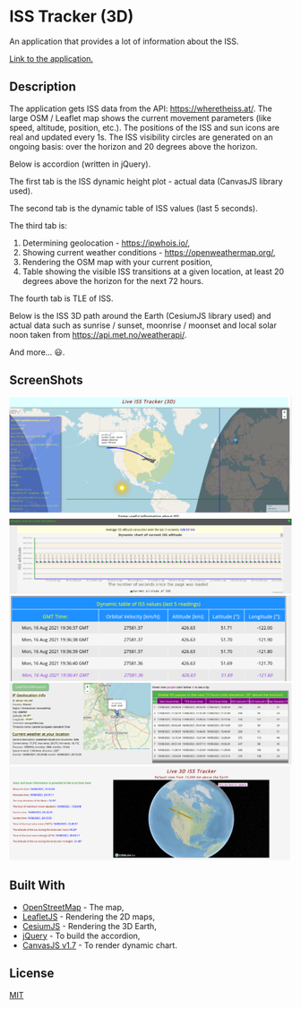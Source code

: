 # ISS Tracker (3D)

An application that provides a lot of information about the ISS.

[Link to the application.](https://test-proj-gda5.web.app/)

## Description

The application gets ISS data from the API: https://wheretheiss.at/. The large OSM / Leaflet map shows the current movement
parameters (like speed, altitude, position, etc.). The positions of the ISS and sun icons are real and updated every 1s. The
ISS visibility circles are generated on an ongoing basis: over the horizon and 20 degrees above the horizon.

Below is accordion (written in jQuery).

The first tab is the ISS dynamic height plot - actual data (CanvasJS library used).

The second tab is the dynamic table of ISS values ​​(last 5 seconds).

The third tab is:

1. Determining geolocation - https://ipwhois.io/,
2. Showing current weather conditions - https://openweathermap.org/,
3. Rendering the OSM map with your current position,
4. Table showing the visible ISS transitions at a given location, at least 20 degrees above the horizon for the next 72
   hours.

The fourth tab is TLE of ISS.

Below is the ISS 3D path around the Earth (CesiumJS library used) and actual data such as sunrise / sunset, moonrise /
moonset and local solar noon taken from https://api.met.no/weatherapi/.

And more... :smiley:.

## ScreenShots

<img alt="ISS 2D map" src="./Readme.md_pics/ISS_2D_map.png">
<img alt="Dynamic chart" src="./Readme.md_pics/Dynamic_Chart.png">
<img alt="Dynamic table" src="./Readme.md_pics/Dynamic_Table.png">
<img alt="Visible passes" src="./Readme.md_pics/Visible_Passes.png">
<img alt="3D ISS path" src="./Readme.md_pics/3D_ISS_path.png">

## Built With

- [OpenStreetMap](https://www.openstreetmap.org/) - The map,
- [LeafletJS](https://leafletjs.com/) - Rendering the 2D maps,
- [CesiumJS](https://cesium.com/) - Rendering the 3D Earth,
- [jQuery](https://jquery.com/) - To build the accordion,
- [CanvasJS v1.7](https://canvasjs.com/) - To render dynamic chart.

## License

[MIT](https://choosealicense.com/licenses/mit/)
